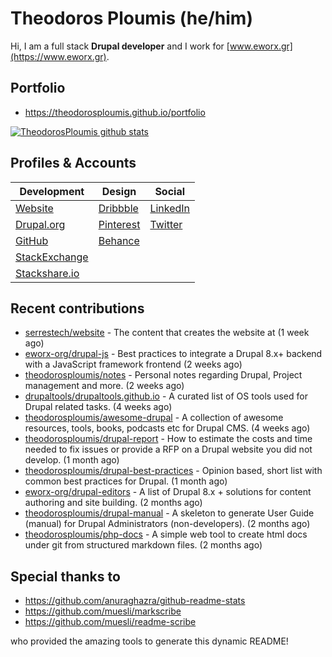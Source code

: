 # Theodoros Ploumis (he/him)

Hi, I am a full stack **Drupal developer** and I work for [www.eworx.gr](https://www.eworx.gr).

## Portfolio

- https://theodorosploumis.github.io/portfolio

[![TheodorosPloumis github stats](https://github-readme-stats.vercel.app/api?username=theodorosploumis&count_private=true&show_icons=true&&theme=radical)](https://github.com/theodorosploumis)

## Profiles & Accounts

| **Development**                                                          | **Design**                                        | **Social**                                             |
|--------------------------------------------------------------------------|---------------------------------------------------|--------------------------------------------------------|
| [Website](http://www.theodorosploumis.com/en)                            | [Dribbble](https://dribbble.com/TheodorosPloumis) | [LinkedIn](http://gr.linkedin.com/in/theodorosploumis) |
| [Drupal.org](https://www.drupal.org/u/theodorosploumis)                  | [Pinterest](http://pinterest.com/theoploumis)     | [Twitter](https://twitter.com/theoploumis)             |
| [GitHub](https://github.com/theodorosploumis)                            | [Behance](http://be.net/TheodorosPloumis)         |                                                        |
| [StackExchange](http://stackexchange.com/users/1447199/theodorosploumis) |                                                   |                                                        |
| [Stackshare.io](https://stackshare.io/theodorosploumis/personal-stack)   |                                                   |                                                        |

## Recent contributions


- [serrestech/website](https://github.com/serrestech/website) - The content that creates the website at (1 week ago)
- [eworx-org/drupal-js](https://github.com/eworx-org/drupal-js) - Best practices to integrate a Drupal 8.x&#43; backend with a JavaScript framework frontend (2 weeks ago)
- [theodorosploumis/notes](https://github.com/theodorosploumis/notes) - Personal notes regarding Drupal, Project management and more. (2 weeks ago)
- [drupaltools/drupaltools.github.io](https://github.com/drupaltools/drupaltools.github.io) - A curated list of OS tools used for Drupal related tasks. (4 weeks ago)
- [theodorosploumis/awesome-drupal](https://github.com/theodorosploumis/awesome-drupal) - A collection of awesome resources, tools, books, podcasts etc for Drupal CMS. (4 weeks ago)
- [theodorosploumis/drupal-report](https://github.com/theodorosploumis/drupal-report) - How to estimate the costs and time needed to fix issues or provide a RFP on a Drupal website you did not develop. (1 month ago)
- [theodorosploumis/drupal-best-practices](https://github.com/theodorosploumis/drupal-best-practices) - Opinion based, short list with common best practices for Drupal. (1 month ago)
- [eworx-org/drupal-editors](https://github.com/eworx-org/drupal-editors) - A list of Drupal 8.x &#43; solutions for content authoring and site building. (2 months ago)
- [theodorosploumis/drupal-manual](https://github.com/theodorosploumis/drupal-manual) - A skeleton to generate User Guide (manual) for Drupal Administrators (non-developers). (2 months ago)
- [theodorosploumis/php-docs](https://github.com/theodorosploumis/php-docs) - A simple web tool to create html docs under git from structured markdown files. (2 months ago)

## Special thanks to

- https://github.com/anuraghazra/github-readme-stats
- https://github.com/muesli/markscribe
- https://github.com/muesli/readme-scribe

who provided the amazing tools to generate this dynamic README!
